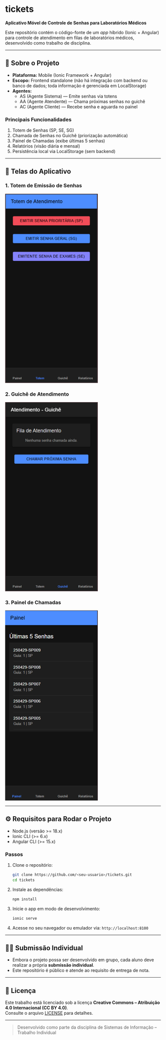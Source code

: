 # tickets

**Aplicativo Móvel de Controle de Senhas para Laboratórios Médicos**

Este repositório contém o código-fonte de um _app_ híbrido (Ionic + Angular) para controle de atendimento em filas de laboratórios médicos, desenvolvido como trabalho de disciplina.

---

## 📱 Sobre o Projeto

- **Plataforma:** Mobile (Ionic Framework + Angular)
- **Escopo:** Frontend standalone (não há integração com backend ou banco de dados; toda informação é gerenciada em LocalStorage)
- **Agentes:**  
  - AS (Agente Sistema) — Emite senhas via totens  
  - AA (Agente Atendente) — Chama próximas senhas no guichê  
  - AC (Agente Cliente) — Recebe senha e aguarda no painel  

### Principais Funcionalidades

1. Totem de Senhas (SP, SE, SG)
2. Chamada de Senhas no Guichê (priorização automática)
3. Painel de Chamadas (exibe últimas 5 senhas)
4. Relatórios (visão diária e mensal)
5. Persistência local via LocalStorage (sem backend)

---

## 🎨 Telas do Aplicativo

### 1. Totem de Emissão de Senhas
<img src="sistema-de-atendimento/.github/screenshots/totem.png" alt="Totem de Emissão" width="300" />

### 2. Guichê de Atendimento
<img src="sistema-de-atendimento/.github/screenshots/guiche.png" alt="Guichê de Atendimento" width="300" />

### 3. Painel de Chamadas
<img src="sistema-de-atendimento/.github/screenshots/painel.png" alt="Painel de Chamadas" width="300" />

---

## ⚙️ Requisitos para Rodar o Projeto

- Node.js (versão >= 18.x)  
- Ionic CLI (>= 6.x)  
- Angular CLI (>= 15.x)  

### Passos

1. Clone o repositório:
   ```bash
   git clone https://github.com/<seu-usuario>/tickets.git
   cd tickets
   ```
2. Instale as dependências:
   ```bash
   npm install
   ```
3. Inicie o app em modo de desenvolvimento:
   ```bash
   ionic serve
   ```
4. Acesse no seu navegador ou emulador via: `http://localhost:8100`

---

## 👨‍💻 Submissão Individual

- Embora o projeto possa ser desenvolvido em grupo, cada aluno deve realizar a própria **submissão individual**.
- Este repositório é público e atende ao requisito de entrega de nota.

---

## 📄 Licença

Este trabalho está licenciado sob a licença **Creative Commons – Atribuição 4.0 Internacional (CC BY 4.0)**.  
Consulte o arquivo [LICENSE](LICENSE.md) para detalhes.

---

> Desenvolvido como parte da disciplina de Sistemas de Informação – Trabalho Individual

